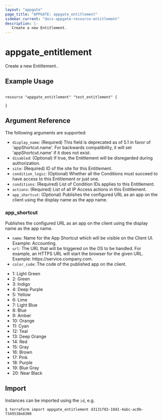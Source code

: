 ```yaml
---
layout: "appgate"
page_title: "APPGATE: appgate_entitlement"
sidebar_current: "docs-appgate-resource-entitlement"
description: |-
   Create a new Entitlement.
---
```


# appgate_entitlement

Create a new Entitlement..

## Example Usage

```hcl

resource "appgate_entitlement" "test_entitlement" {

}

```

## Argument Reference

The following arguments are supported:


* `display_name`: (Required) This field is deprecated as of 5.1 in favor of &#39;appShortcut.name&#39;. For backwards compatibility, it will set &#39;appShortcut.name&#39; if it does not exist.
* `disabled`: (Optional) If true, the Entitlement will be disregarded during authorization.
* `site`: (Required) ID of the site for this Entitlement.
* `condition_logic`: (Optional) Whether all the Conditions must succeed to have access to this Entitlement or just one.
* `conditions`: (Required) List of Condition IDs applies to this Entitlement.
* `actions`: (Required) List of all IP Access actions in this Entitlement.
* `app_shortcut`: (Optional) Publishes the configured URL as an app on the client using the display name as the app name.


### app_shortcut
Publishes the configured URL as an app on the client using the display name as the app name.

* `name`: Name for the App Shortcut which will be visible on the Client UI. Example: Accounting.
* `url`: The URL that will be triggered on the OS to be handled. For example, an HTTPS URL will start the browser for the given URL. Example: https:&#x2F;&#x2F;service.company.com.
* `color_code`: The code of the published app on the client.
- 1: Light Green
- 2: Green
- 3: Indigo
- 4: Deep Purple
- 5: Yellow
- 6: Lime
- 7: Light Blue
- 8: Blue
- 9: Amber
- 10: Orange
- 11: Cyan
- 12: Teal
- 13: Deep Orange
- 14: Red
- 15: Gray
- 16: Brown
- 17: Pink
- 18: Purple
- 19: Blue Gray
- 20: Near Black





## Import

Instances can be imported using the `id`, e.g.

```
$ terraform import appgate_entitlement d3131f83-10d1-4abc-ac0b-7349538e8300
```
